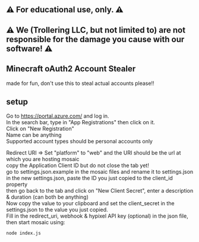 ## ⚠️ For educational use, only. ⚠️

## ⚠️ We (Trollering LLC, but not limited to) are not responsible for the damage you cause with our software! ⚠️

## Minecraft oAuth2 Account Stealer  
made for fun, don't use this to steal actual accounts please!!  

## setup  

Go to https://portal.azure.com/ and log in.  
In the search bar, type in "App Registrations" then click on it.  
Click on "New Registration"  
Name can be anything  
Supported account types should be personal accounts only  

Redirect URI => Set "platform" to "web" and the URI should be the url at which you are hosting mosaic  
copy the Application Client ID but do not close the tab yet!  
go to settings.json.example in the mosaic files and rename it to settings.json  
in the new settings.json, paste the ID you just copied to the client_id property  
then go back to the tab and click on "New Client Secret", enter a description & duration (can both be anything)  
Now copy the value to your clipboard and set the client_secret in the settings.json to the value you just copied.  
Fill in the redirect_uri, webhook & hypixel API key (optional) in the json file, then start mosaic using:  

``node index.js``
